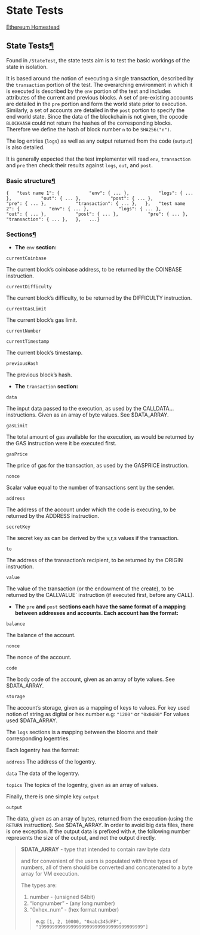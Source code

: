 # State Tests

​[Ethereum Homestead](https://ethdocs.org/en/latest/index.html)​

## State Tests[¶](state-tests.md)​ <a id="state-tests"></a>

Found in `/StateTest`, the state tests aim is to test the basic workings of the state in isolation.

It is based around the notion of executing a single transaction, described by the `transaction` portion of the test. The overarching environment in which it is executed is described by the `env` portion of the test and includes attributes of the current and previous blocks. A set of pre-existing accounts are detailed in the `pre` portion and form the world state prior to execution. Similarly, a set of accounts are detailed in the `post` portion to specify the end world state. Since the data of the blockchain is not given, the opcode `BLOCKHASH` could not return the hashes of the corresponding blocks. Therefore we define the hash of block number `n` to be `SHA256("n")`.

The log entries \(`logs`\) as well as any output returned from the code \(`output`\) is also detailed.

It is generally expected that the test implementer will read `env`, `transaction` and `pre` then check their results against `logs`, `out`, and `post`.

### Basic structure[¶](state-tests.md)​ <a id="basic-structure"></a>

```text
{   "test name 1": {           "env": { ... },           "logs": { ... },           "out": { ... },           "post": { ... },           "pre": { ... },           "transaction": { ... },   },   "test name 2": {           "env": { ... },           "logs": { ... },           "out": { ... },           "post": { ... },           "pre": { ... },           "transaction": { ... },   },   ...}
```

### Sections[¶](state-tests.md)​ <a id="sections"></a>

* **The** `env` **section:**

`currentCoinbase`

The current block’s coinbase address, to be returned by the COINBASE instruction.

`currentDifficulty`

The current block’s difficulty, to be returned by the DIFFICULTY instruction.

`currentGasLimit`

The current block’s gas limit.

`currentNumber`

`currentTimestamp`

The current block’s timestamp.

`previousHash`

The previous block’s hash.

* **The** `transaction` **section:**

`data`

The input data passed to the execution, as used by the CALLDATA... instructions. Given as an array of byte values. See $DATA\_ARRAY.

`gasLimit`

The total amount of gas available for the execution, as would be returned by the GAS instruction were it be executed first.

`gasPrice`

The price of gas for the transaction, as used by the GASPRICE instruction.

`nonce`

Scalar value equal to the number of transactions sent by the sender.

`address`

The address of the account under which the code is executing, to be returned by the ADDRESS instruction.

`secretKey`

The secret key as can be derived by the v,r,s values if the transaction.

`to`

The address of the transaction’s recipient, to be returned by the ORIGIN instruction.

`value`

The value of the transaction \(or the endowment of the create\), to be returned by the CALLVALUE\` instruction \(if executed first, before any CALL\).

* **The** `pre` **and** `post` **sections each have the same format of a mapping between addresses and accounts. Each account has the format:**

`balance`

The balance of the account.

`nonce`

The nonce of the account.

`code`

The body code of the account, given as an array of byte values. See $DATA\_ARRAY.

`storage`

The account’s storage, given as a mapping of keys to values. For key used notion of string as digital or hex number e.g: `"1200"` or `"0x04B0"` For values used $DATA\_ARRAY.

The `logs` sections is a mapping between the blooms and their corresponding logentries.

Each logentry has the format:

`address` The address of the logentry.

`data` The data of the logentry.

`topics` The topics of the logentry, given as an array of values.

Finally, there is one simple key `output`

`output`

The data, given as an array of bytes, returned from the execution \(using the `RETURN` instruction\). See $DATA\_ARRAY. In order to avoid big data files, there is one exception. If the output data is prefixed with `#`, the following number represents the size of the output, and not the output directly.

> **$DATA\_ARRAY** - type that intended to contain raw byte data
>
> and for convenient of the users is populated with three types of numbers, all of them should be converted and concatenated to a byte array for VM execution.
>
> The types are:
>
> 1. number - \(unsigned 64bit\)
> 2. “longnumber” - \(any long number\)
> 3. “0xhex\_num” - \(hex format number\)
>
> > e.g: `[1, 2, 10000, "0xabc345dFF", "199999999999999999999999999999999999999"]`

